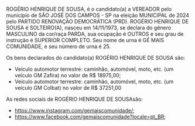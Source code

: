 ROGÉRIO HENRIQUE DE SOUSA, é o candidato(a) a VEREADOR pelo município de SÃO JOSÉ DOS CAMPOS - SP na eleição MUNICIPAL de 2024 pelo PARTIDO RENOVAÇÃO DEMOCRÁTICA (PRD). ROGÉRIO HENRIQUE DE SOUSA é SOLTEIRO(A), nasceu em 14/11/1973, se declara do gênero MASCULINO da cor/raça PARDA, sua ocupação é OUTROS e seu grau de instrução é SUPERIOR COMPLETO. Seu nome de urna é GÉ MAIS COMUNIDADE, e seu número de urna é 25.

Os bens declarados do candidato(a) ROGÉRIO HENRIQUE DE SOUSA são: 
- Veículo automotor terrestre: caminhão, automóvel, moto, etc. (um veículo GM Zafira) no valor de R$ 18975,00;
- Veículo automotor terrestre: caminhão, automóvel, moto, etc. (um veículo GM Colbat) no valor de R$ 37251,00

As redes sociais de ROGÉRIO HENRIQUE DE SOUSAsão:
- https://www.instagram.com/gemaiscomunidade/;
- https://www.facebook.com/gemaiscomunidade?locale=pt_BR;